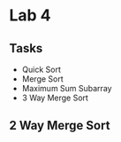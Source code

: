 # Lab 4

## Tasks

- Quick Sort
- Merge Sort
- Maximum Sum Subarray
- 3 Way Merge Sort

## 2 Way Merge Sort


